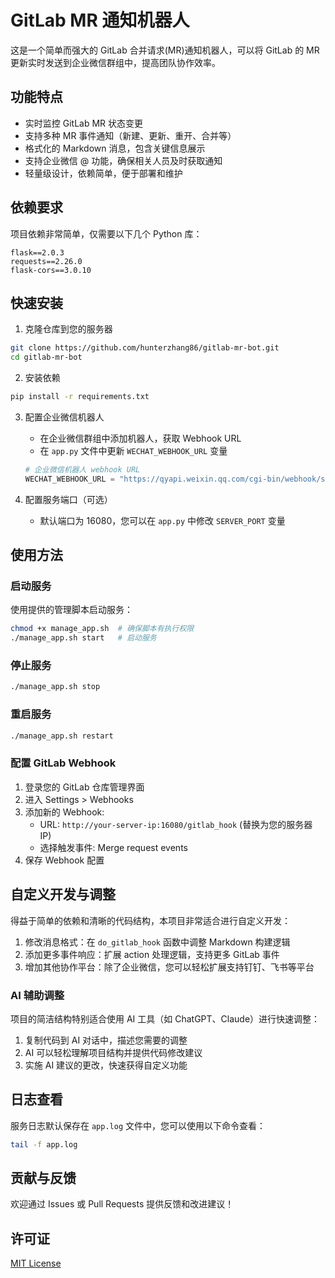 # GitLab MR 通知机器人

这是一个简单而强大的 GitLab 合并请求(MR)通知机器人，可以将 GitLab 的 MR 更新实时发送到企业微信群组中，提高团队协作效率。

## 功能特点

- 实时监控 GitLab MR 状态变更
- 支持多种 MR 事件通知（新建、更新、重开、合并等）
- 格式化的 Markdown 消息，包含关键信息展示
- 支持企业微信 @ 功能，确保相关人员及时获取通知
- 轻量级设计，依赖简单，便于部署和维护

## 依赖要求

项目依赖非常简单，仅需要以下几个 Python 库：
```
flask==2.0.3
requests==2.26.0
flask-cors==3.0.10
```

## 快速安装

1. 克隆仓库到您的服务器
```bash
git clone https://github.com/hunterzhang86/gitlab-mr-bot.git
cd gitlab-mr-bot
```

2. 安装依赖
```bash
pip install -r requirements.txt
```

3. 配置企业微信机器人
   - 在企业微信群组中添加机器人，获取 Webhook URL
   - 在 `app.py` 文件中更新 `WECHAT_WEBHOOK_URL` 变量
   ```python
   # 企业微信机器人 webhook URL
   WECHAT_WEBHOOK_URL = "https://qyapi.weixin.qq.com/cgi-bin/webhook/send?key=YOUR_WEBHOOK_KEY"
   ```

4. 配置服务端口（可选）
   - 默认端口为 16080，您可以在 `app.py` 中修改 `SERVER_PORT` 变量

## 使用方法

### 启动服务

使用提供的管理脚本启动服务：

```bash
chmod +x manage_app.sh  # 确保脚本有执行权限
./manage_app.sh start   # 启动服务
```

### 停止服务

```bash
./manage_app.sh stop
```

### 重启服务

```bash
./manage_app.sh restart
```

### 配置 GitLab Webhook

1. 登录您的 GitLab 仓库管理界面
2. 进入 Settings > Webhooks
3. 添加新的 Webhook:
   - URL: `http://your-server-ip:16080/gitlab_hook` (替换为您的服务器 IP)
   - 选择触发事件: Merge request events
4. 保存 Webhook 配置

## 自定义开发与调整

得益于简单的依赖和清晰的代码结构，本项目非常适合进行自定义开发：

1. 修改消息格式：在 `do_gitlab_hook` 函数中调整 Markdown 构建逻辑
2. 添加更多事件响应：扩展 action 处理逻辑，支持更多 GitLab 事件
3. 增加其他协作平台：除了企业微信，您可以轻松扩展支持钉钉、飞书等平台

### AI 辅助调整

项目的简洁结构特别适合使用 AI 工具（如 ChatGPT、Claude）进行快速调整：

1. 复制代码到 AI 对话中，描述您需要的调整
2. AI 可以轻松理解项目结构并提供代码修改建议
3. 实施 AI 建议的更改，快速获得自定义功能

## 日志查看

服务日志默认保存在 `app.log` 文件中，您可以使用以下命令查看：

```bash
tail -f app.log
```

## 贡献与反馈

欢迎通过 Issues 或 Pull Requests 提供反馈和改进建议！

## 许可证

[MIT License](LICENSE)
